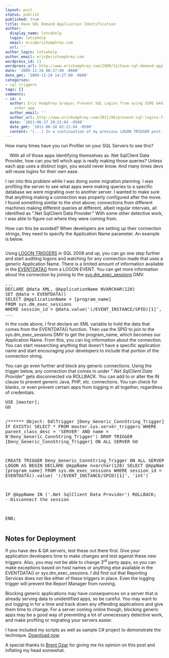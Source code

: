 ```yaml
---
layout: post
status: publish
published: true
title: Have SQL Demand Application Identification
author:
  display_name: lotsahelp
  login: lotsahelp
  email: eric@erichumphrey.com
  url: ''
author_login: lotsahelp
author_email: eric@erichumphrey.com
wordpress_id: 11
wordpress_url: http://www.erichumphrey.com/2009/11/have-sql-demand-application-identification/
date: '2009-11-24 08:27:00 -0600'
date_gmt: '2009-11-24 14:27:00 -0600'
categories:
- sql triggers
tags: []
comments:
- id: 4
  author: Eric Humphrey &raquo; Prevent SQL Logins from using SSMS &#8230; or any
    other app
  author_email: ''
  author_url: http://www.erichumphrey.com/2011/06/prevent-sql-logins-from-using-ssms/
  date: '2011-06-17 20:21:04 -0500'
  date_gmt: '2011-06-18 02:21:04 -0500'
  content: "[...] In a continuation of my previous LOGON TRIGGER post. [...]"
---
```

<p>How many times have you run Profiler on your SQL Servers to see this?</p>
<p><a style="clear: left; float: left; margin-bottom: 1em; margin-right: 1em;" href="http://2.bp.blogspot.com/_OEOq9aEto20/SwvqsplCArI/AAAAAAAADDI/09TjlPbCays/s1600/Profiler+pic+cropped.png"><img src="http://2.bp.blogspot.com/_OEOq9aEto20/SwvqsplCArI/AAAAAAAADDI/09TjlPbCays/s400/Profiler+pic+cropped.png" border="0" alt="" /></a></p>
<p>With all of those apps identifying themselves as .Net SqlClient Data Provider, how can you tell which app is really making those queries?  Unless each app uses a distinct login, you would never know. And many times devs will reuse logins for their own ease.</p>
<p>I ran into this problem while I was doing some migration planning. I was profiling the server to see what apps were making queries to a specific database we were migrating over to another server. I wanted to make sure that anything making a connection was properly configured after the move. I found something similar to the shot above; connections from different machines making different queries at different, albeit regular intervals, all identified as ".Net SqlClient Data Provider." With some other detective work, I was able to figure out where they were coming from.</p>
<p>How can this be avoided? When developers are setting up their connection strings, they need to specify the Application Name parameter. An example is below.</p>
<pre lang="xml">
<add name="LOCAL"
    connectionString="Data Source=(local);Initial Catalog=master;Integrated Security=True;Application Name=LoginTriggerDemoApp"/></pre>
<p>Using <a href="http://msdn.microsoft.com/en-us/library/bb326598.aspx">LOGON TRIGGERS</a> in SQL 2008 and up, you can go one step further and start auditing logons and watching for any connection made that uses a generic Application Name. There is a limited amount of information available in the <a href="http://msdn.microsoft.com/en-us/library/ms173781.aspx">EVENTDATA()</a> from a LOGON EVENT.  You can get more information about the connection by joining to the <a href="http://msdn.microsoft.com/en-us/library/ms176013.aspx">sys.dm_exec_sessions</a> DMV.</p>
<pre lang="tsql">
...
DECLARE @data XML, @ApplicationName NVARCHAR(128)
SET @data = EVENTDATA()
SELECT @ApplicationName = [program_name]
FROM sys.dm_exec_sessions
WHERE session_id = @data.value('(/EVENT_INSTANCE/SPID)[1]', 'int')
...
</pre>
<p>In the code above, I first declare an XML variable to hold the data that comes from the EVENTDATA() function. Then use the SPID to join to the sys.dm_exec_sessions DMV to get the program_name, which becomes our Application Name. From this, you can log information about the connection. You can start researching anything that doesn't have a specific application name and start encouraging your developers to include that portion of the connection string.</p>
<p>You can go even further and block any generic connections. Using the trigger below, any connection that comes in under "<em>.Net SqlClient Data Provider</em>" gets disconnected via ROLLBACK. You can add to or alter the IN clause to prevent generic Java, PHP, etc. connections. You can check for blanks, or even prevent certain apps from logging in all together, regardless of credentials.</p>
<pre lang="tsql">
USE [master];
GO


/****** Object: DdlTrigger [Deny_Generic_ConnString_Trigger] ******/
IF EXISTS(
	SELECT * FROM master.sys.server_triggers
	WHERE parent_class_desc = 'SERVER'
		AND name = N'Deny_Generic_ConnString_Trigger')
DROP TRIGGER [Deny_Generic_ConnString_Trigger] ON ALL SERVER
GO

CREATE TRIGGER Deny_Generic_ConnString_Trigger
ON ALL SERVER
FOR LOGON
AS
BEGIN
DECLARE @AppName nvarchar(128)
SELECT @AppName = [program_name]
FROM sys.dm_exec_sessions
WHERE session_id = EVENTDATA().value(
    '(/EVENT_INSTANCE/SPID)[1]', 'int')


IF @AppName IN ('.Net SqlClient Data Provider')
    ROLLBACK; --Disconnect the session

END;
</pre>
<h2>Notes for Deployment</h2>
<p>If you have dev &amp; QA servers, test these out there first. Give your application developers time to make changes and test against these new triggers. Also, you may not be able to change 3<sup>rd</sup> party apps, so you can make exceptions based on host names or anything else available in the EVENTDATA() or sys.dm_exec_sessions. I did find out that Reporting Services does not like either of these triggers in place. Even the logging trigger will prevent the Report Manager from running.</p>
<p>Blocking generic applications may have consequences on a server that is already serving data to unidentified apps, so be careful. You may want to put logging in for a time and track down any offending applications and give them time to change. For a server coming online though, blocking generic apps may be a good way of preventing a lot of unnecessary detective work, and make profiling or migrating your servers easier.</p>
<p>I have included my scripts as well as sample C# project to demonstrate the technique. <a href="http://sites.google.com/site/erichumphrey/LoginTriggers.zip">Download now</a>.</p>
<p>A special thanks to <a href="http://www.brentozar.com/">Brent Ozar</a> for giving me his opinion on this post and inflating my head somewhat.</p>
